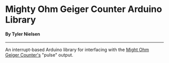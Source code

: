 # Mighty Ohm Geiger Counter Arduino Library 
#### By Tyler Nielsen 
---
An interrupt-based Arduino library for interfacing with the [Might Ohm Geiger Counter's](https://mightyohm.com/blog/products/geiger-counter/) "pulse" output. 
